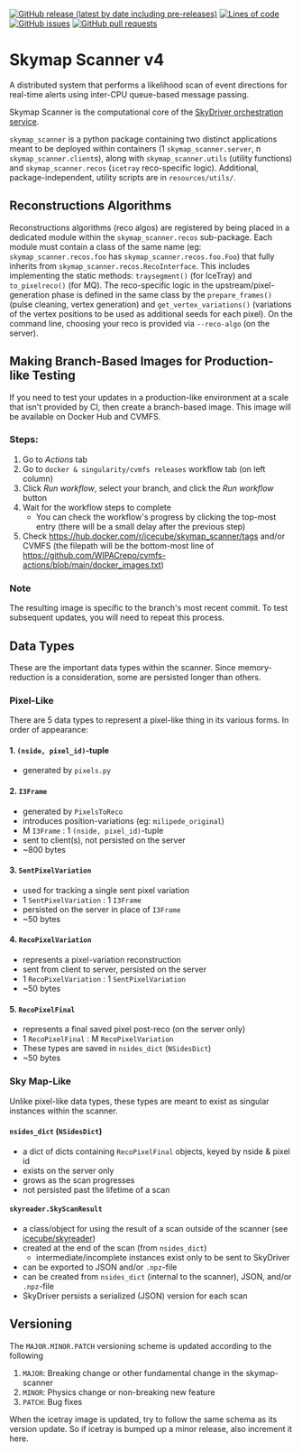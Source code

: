 <!--- Top of README Badges (automated) --->
[![GitHub release (latest by date including pre-releases)](https://img.shields.io/github/v/release/icecube/skymap_scanner?include_prereleases)](https://github.com/icecube/skymap_scanner/) [![Lines of code](https://img.shields.io/tokei/lines/github/icecube/skymap_scanner)](https://github.com/icecube/skymap_scanner/) [![GitHub issues](https://img.shields.io/github/issues/icecube/skymap_scanner)](https://github.com/icecube/skymap_scanner/issues?q=is%3Aissue+sort%3Aupdated-desc+is%3Aopen) [![GitHub pull requests](https://img.shields.io/github/issues-pr/icecube/skymap_scanner)](https://github.com/icecube/skymap_scanner/pulls?q=is%3Apr+sort%3Aupdated-desc+is%3Aopen) 
<!--- End of README Badges (automated) --->

# Skymap Scanner v4

A distributed system that performs a likelihood scan of event directions for real-time alerts using inter-CPU queue-based message passing.

Skymap Scanner is the computational core of the [SkyDriver orchestration service](https://github.com/WIPACrepo/SkyDriver).

`skymap_scanner` is a python package containing two distinct applications meant to be deployed within containers (1 `skymap_scanner.server`, n `skymap_scanner.client`s), along with `skymap_scanner.utils` (utility functions) and `skymap_scanner.recos` (`icetray` reco-specific logic). Additional, package-independent, utility scripts are in `resources/utils/`.

## Reconstructions Algorithms

Reconstructions algorithms (reco algos) are registered by being placed in a dedicated module within the `skymap_scanner.recos` sub-package. Each module must contain a class of the same name (eg: `skymap_scanner.recos.foo` has `skymap_scanner.recos.foo.Foo`) that fully inherits from `skymap_scanner.recos.RecoInterface`. This includes implementing the static methods: `traysegment()` (for IceTray) and `to_pixelreco()` (for MQ). The reco-specific logic in the upstream/pixel-generation phase is defined in the same class by the `prepare_frames()` (pulse cleaning, vertex generation) and `get_vertex_variations()` (variations of the vertex positions to be used as additional seeds for each pixel). On the command line, choosing your reco is provided via `--reco-algo` (on the server).

## Making Branch-Based Images for Production-like Testing

If you need to test your updates in a production-like environment at a scale that isn't provided by CI, then create a branch-based image. This image will be available on Docker Hub and CVMFS.

### Steps:

1. Go to _Actions_ tab
1. Go to `docker & singularity/cvmfs releases` workflow tab (on left column)
1. Click _Run workflow_, select your branch, and click the _Run workflow_ button
1. Wait for the workflow steps to complete
    * You can check the workflow's progress by clicking the top-most entry (there will be a small delay after the previous step)
1. Check https://hub.docker.com/r/icecube/skymap_scanner/tags and/or CVMFS (the filepath will be the bottom-most line of https://github.com/WIPACrepo/cvmfs-actions/blob/main/docker_images.txt)

### Note

The resulting image is specific to the branch's most recent commit. To test subsequent updates, you will need to repeat this process.

## Data Types

These are the important data types within the scanner. Since memory-reduction is a consideration, some are persisted longer than others.

### Pixel-Like

There are 5 data types to represent a pixel-like thing in its various forms. In order of appearance:

#### 1. `(nside, pixel_id)`-tuple

- generated by `pixels.py`

#### 2. `I3Frame`

- generated by `PixelsToReco`
- introduces position-variations (eg: `milipede_original`)
- M `I3Frame` : 1 `(nside, pixel_id)`-tuple
- sent to client(s), not persisted on the server
- ~800 bytes

#### 3. `SentPixelVariation`

- used for tracking a single sent pixel variation
- 1 `SentPixelVariation` : 1 `I3Frame`
- persisted on the server in place of `I3Frame`
- ~50 bytes

#### 4. `RecoPixelVariation`

- represents a pixel-variation reconstruction
- sent from client to server, persisted on the server
- 1 `RecoPixelVariation` : 1 `SentPixelVariation`
- ~50 bytes

#### 5. `RecoPixelFinal`

- represents a final saved pixel post-reco (on the server only)
- 1 `RecoPixelFinal` : M `RecoPixelVariation`
- These types are saved in `nsides_dict` (`NSidesDict`)
- ~50 bytes

### Sky Map-Like

Unlike pixel-like data types, these types are meant to exist as singular instances within the scanner.

#### `nsides_dict` (`NSidesDict`)

- a dict of dicts containing `RecoPixelFinal` objects, keyed by nside & pixel id
- exists on the server only
- grows as the scan progresses
- not persisted past the lifetime of a scan

#### `skyreader.SkyScanResult`

- a class/object for using the result of a scan outside of the scanner (see [icecube/skyreader](https://github.com/icecube/skyreader))
- created at the end of the scan (from `nsides_dict`)
    * intermediate/incomplete instances exist only to be sent to SkyDriver
- can be exported to JSON and/or `.npz`-file
- can be created from `nsides_dict` (internal to the scanner), JSON, and/or `.npz`-file
- SkyDriver persists a serialized (JSON) version for each scan

## Versioning

The `MAJOR.MINOR.PATCH` versioning scheme is updated according to the following

1. `MAJOR`: Breaking change or other fundamental change in the skymap-scanner
2. `MINOR`: Physics change or non-breaking new feature
3. `PATCH`: Bug fixes

When the icetray image is updated, try to follow the same schema as its version update. So if icetray is bumped up a minor release, also increment it here.
